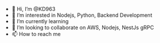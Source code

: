 - 👋 Hi, I’m @KD963
- 👀 I’m interested in Nodejs, Python, Backend Development
- 🌱 I’m currently learning 
- 💞️ I’m looking to collaborate on AWS, Nodejs, NestJs gRPC
- 📫 How to reach me 

<!---
KD963/KD963 is a ✨ special ✨ repository because its `README.md` (this file) appears on your GitHub profile.
You can click the Preview link to take a look at your changes.
--->

